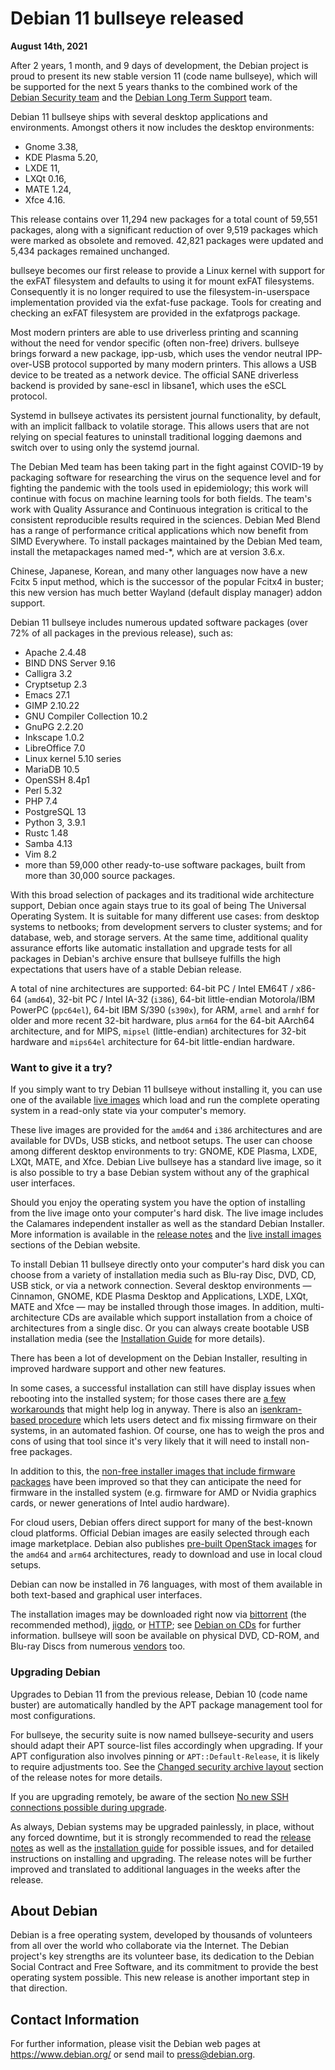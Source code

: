 
Debian 11 bullseye released
===========================


**August 14th, 2021**


After 2 years, 1 month, and 9 days of development, the Debian
project is proud to present its new stable version 11 (code name bullseye),
which will be supported for the next 5 years thanks to the combined work of the
[Debian Security team](https://security-team.debian.org/)
and the [Debian Long Term Support](https://wiki.debian.org/LTS) team.




Debian 11 bullseye ships with several desktop applications and
environments. Amongst others it now includes the desktop environments:



* Gnome 3.38,
* KDE Plasma 5.20,
* LXDE 11,
* LXQt 0.16,
* MATE 1.24,
* Xfce 4.16.


This release contains over 11,294 new packages for a total count of 59,551
packages, along with a significant reduction of over 9,519 packages which were marked as
obsolete and removed. 42,821 packages were updated and 5,434 packages remained
unchanged.




bullseye becomes our first release to provide a Linux kernel with support for the
exFAT filesystem and defaults to using it for mount exFAT filesystems.
Consequently it is no longer required to use the filesystem-in-userspace
implementation provided via the exfat-fuse package. Tools for creating
and checking an exFAT filesystem are provided in the exfatprogs package.




Most modern printers are able to use driverless printing and scanning without
the need for vendor specific (often non-free) drivers.
bullseye brings forward a new package, ipp-usb, which uses the vendor neutral
IPP-over-USB protocol supported by many modern printers. This allows a USB
device to be treated as a network device. The official SANE driverless backend
is provided by sane-escl in libsane1, which uses the eSCL protocol.




Systemd in bullseye activates its persistent journal functionality, by default,
with an implicit fallback to volatile storage. This allows users that are not
relying on special features to uninstall traditional logging daemons and
switch over to using only the systemd journal.




The Debian Med team has been taking part in the fight against COVID-19
by packaging software for researching the virus on the sequence level
and for fighting the pandemic with the tools used in epidemiology; this work
will continue with focus on machine learning tools for both fields. The team's
work with Quality Assurance and Continuous integration is critical to the
consistent reproducible results required in the sciences.
Debian Med Blend has a range of performance critical applications which now
benefit from SIMD Everywhere. To install packages maintained by the Debian Med
team, install the metapackages named med-\*, which are at version 3.6.x.




Chinese, Japanese, Korean, and many other languages now have a new Fcitx 5 input
method, which is the successor of the popular Fcitx4 in buster; this new version
has much better Wayland (default display manager) addon support.




Debian 11 bullseye includes numerous updated software packages (over
72% of all packages in the previous release), such as:



* Apache 2.4.48
* BIND DNS Server 9.16
* Calligra 3.2
* Cryptsetup 2.3
* Emacs 27.1
* GIMP 2.10.22
* GNU Compiler Collection 10.2
* GnuPG 2.2.20
* Inkscape 1.0.2
* LibreOffice 7.0
* Linux kernel 5.10 series
* MariaDB 10.5
* OpenSSH 8.4p1
* Perl 5.32
* PHP 7.4
* PostgreSQL 13
* Python 3, 3.9.1
* Rustc 1.48
* Samba 4.13
* Vim 8.2
* more than 59,000 other ready-to-use software packages, built from
more than 30,000 source packages.



With this broad selection of packages and its traditional wide
architecture support, Debian once again stays true to its goal of being
The Universal Operating System. It is suitable for many different use
cases: from desktop systems to netbooks; from development servers to
cluster systems; and for database, web, and storage servers. At the same
time, additional quality assurance efforts like automatic installation
and upgrade tests for all packages in Debian's archive ensure that
bullseye fulfills the high expectations that users have of a
stable Debian release.




A total of nine architectures are supported:
64-bit PC / Intel EM64T / x86-64 (`amd64`),
32-bit PC / Intel IA-32 (`i386`),
64-bit little-endian Motorola/IBM PowerPC (`ppc64el`),
64-bit IBM S/390 (`s390x`),
for ARM, `armel`
and `armhf` for older and more recent 32-bit hardware,
plus `arm64` for the 64-bit AArch64 architecture,
and for MIPS, `mipsel` (little-endian) architectures for 32-bit hardware
and `mips64el` architecture for 64-bit little-endian hardware.



### Want to give it a try?



If you simply want to try Debian 11 bullseye without installing it,
you can use one of the available [live images](https://www.debian.org/CD/live/) which load and run the
complete operating system in a read-only state via your computer's memory.




These live images are provided for the `amd64` and
`i386` architectures and are available for DVDs, USB sticks,
and netboot setups. The user can choose among different desktop
environments to try: GNOME, KDE Plasma, LXDE, LXQt, MATE, and Xfce.
Debian Live bullseye has a standard live image, so it is also possible
to try a base Debian system without any of the graphical user interfaces.




Should you enjoy the operating system you have the option of installing
from the live image onto your computer's hard disk. The live image
includes the Calamares independent installer as well as the standard Debian Installer.
More information is available in the
[release notes](https://www.debian.org/releases/bullseye/releasenotes) and the
[live install images](https://www.debian.org/CD/live/) sections of
the Debian website.




To install Debian 11 bullseye directly onto your
computer's hard disk you can choose from a variety of installation media
such as Blu-ray Disc, DVD, CD, USB stick, or via a network connection.
Several desktop environments — Cinnamon, GNOME, KDE Plasma Desktop and
Applications, LXDE, LXQt, MATE and Xfce — may be installed through those
images.
In addition, multi-architecture CDs are available which support
installation from a choice of architectures from a single disc. Or you can
always create bootable USB installation media
(see the [Installation Guide](https://www.debian.org/releases/bullseye/installmanual)
for more details).




There has been a lot of development on the Debian Installer,
resulting in improved hardware support and other new features.




In some cases, a successful installation can still have display issues
when rebooting into the installed system; for those cases there are
[a few workarounds](https://www.debian.org/releases/bullseye/amd64/ch06s04#completing-installed-system)
that might help log in anyway.
There is also an
[isenkram-based procedure](https://www.debian.org/releases/bullseye/amd64/ch06s04#completing-installed-system)
which lets users detect and fix missing firmware on their systems,
in an automated fashion. Of course, one has to weigh the pros and
cons of using that tool since it's very likely that it will need
to install non-free packages.



 In addition to this, the
 [non-free installer images that include firmware packages](https://cdimage.debian.org/cdimage/unofficial/non-free/cd-including-firmware/)
 have been improved so that they can anticipate the need for firmware
 in the installed system (e.g. firmware for AMD or Nvidia graphics
 cards, or newer generations of Intel audio hardware).




For cloud users, Debian offers direct support for many of the
best-known cloud platforms. Official Debian images are easily
selected through each image marketplace. Debian also publishes [pre-built
OpenStack images](https://cloud.debian.org/images/openstack/current/) for the `amd64` and `arm64`
architectures, ready to download and use in local cloud setups.




Debian can now be installed in 76 languages, with most of them available
in both text-based and graphical user interfaces.




The installation images may be downloaded right now via
[bittorrent](https://www.debian.org/CD/torrent-cd/) (the recommended method),
[jigdo](https://www.debian.org/CD/jigdo-cd/#which), or
[HTTP](https://www.debian.org/CD/http-ftp/); see
[Debian on CDs](https://www.debian.org/CD/) for further information. bullseye will
soon be available on physical DVD, CD-ROM, and Blu-ray Discs from
numerous [vendors](https://www.debian.org/CD/vendors) too.



### Upgrading Debian



Upgrades to Debian 11 from the previous release, Debian 10
(code name buster) are automatically handled by the APT
package management tool for most configurations.




For bullseye, the security suite is now named bullseye-security
and users should adapt their APT source-list files accordingly when upgrading.
If your APT configuration also involves pinning or `APT::Default-Release`,
it is likely to require adjustments too. See the
[Changed security archive layout](https://www.debian.org/releases/bullseye/amd64/release-notes/ch-information#security-archive)
section of the release notes for more details.




If you are upgrading remotely, be aware of the section
[No new SSH connections possible during upgrade](https://www.debian.org/releases/bullseye/amd64/release-notes/ch-information#ssh-not-available).




As always, Debian systems may be upgraded painlessly, in place,
without any forced downtime, but it is strongly recommended to read
the [release notes](https://www.debian.org/releases/bullseye/releasenotes) as
well as the [installation
guide](https://www.debian.org/releases/bullseye/installmanual) for possible issues, and for detailed instructions on
installing and upgrading. The release notes will be further improved and
translated to additional languages in the weeks after the release.



About Debian
------------



Debian is a free operating system, developed by
thousands of volunteers from all over the world who collaborate via the
Internet. The Debian project's key strengths are its volunteer base, its
dedication to the Debian Social Contract and Free Software, and its
commitment to provide the best operating system possible. This new
release is another important step in that direction.



Contact Information
-------------------



For further information, please visit the Debian web pages at
<https://www.debian.org/> or send mail to
<press@debian.org>.




